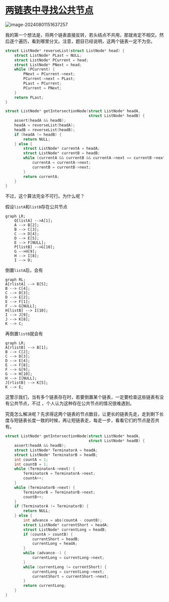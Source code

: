 # [两链表中寻找公共节点](https://leetcode.cn/problems/intersection-of-two-linked-lists/description/)

![image-20240801151637257](https://md-wind.oss-cn-nanjing.aliyuncs.com/md/202408011516478.png)

我的第一个想法是，将两个链表直接反转，若头结点不共用，那就肯定不相交。然后逐个遍历，看到哪里分叉。注意，题目已经说明，这两个链表一定不为空。

```c
struct ListNode* reverseList(struct ListNode* head) {
    struct ListNode* PLast = NULL;
    struct ListNode* PCurrent = head;
    struct ListNode* PNext = head;
    while (PCurrent) {
        PNext = PCurrent->next;
        PCurrent->next = PLast;
        PLast = PCurrent;
        PCurrent = PNext;
    }
    return PLast;
}

struct ListNode* getIntersectionNode(struct ListNode* headA,
                                     struct ListNode* headB) {
    assert(headA && headB);
    headA = reverseList(headA);
    headB = reverseList(headB);
    if (headA != headB) {
        return NULL;
    } else {
        struct ListNode* currentA = headA;
        struct ListNode* currentB = headB;
        while (currentA && currentB && currentA->next == currentB->next) {
            currentA = currentA->next;
            currentB = currentB->next;
        }
        return currentA;
    }
}
```

不过，这个算法完全不可行。为什么呢？

假设`listA`和`listB`存在公共节点

```mermaid
graph LR;
	Q[listA] -->A[1];
    A --> B[2];
    B --> C[3];
    C --> D[4];
    D --> E[5];
    E --> F[NULL];
    P[listB] -->G[10];
    G -->H[9];
    H --> I[8];
    I --> D;
```

倒置`listA`后，会有

```mermaid
graph RL;
A[rlistA] --> B[5];
B --> C[4];
C --> D[3];
D --> E[2];
E --> F[1];
F --> G[NULL];
H[listB] --> I[10];
I --> J[9];
J --> K[8];
K --> C;
```

再倒置`listB`就会有

```mermaid
graph LR;
A[rlistB] --> B[1];
B --> C[2];
C --> D[3];
D --> E[4];
E --> F[8];
F --> G[9];
G --> H[10];
H --> I[NULL];
J[rlistB] --> K[5];
K --> E;
```

这警示我们，当有多个链表存在时，若要倒置某个链表，一定要检查这些链表有没有公共节点，不过 ，个人认为这种存在公共节点的情况很难遇到。

究竟怎么解决呢？先求得这两个链表的节点数目，让更长的链表先走，走到剩下长度与短链表长度一致的时候，再让短链表走，每走一步，看看它们的节点是否共有。

```c
struct ListNode* getIntersectionNode(struct ListNode* headA,
                                     struct ListNode* headB) {
    assert(headA && headB);
    struct ListNode* TerminatorA = headA;
    struct ListNode* TerminatorB = headB;
    int countA = 1;
    int countB = 1;
    while (TerminatorA->next) {
        TerminatorA = TerminatorA->next;
        countA++;
    }
    while (TerminatorB->next) {
        TerminatorB = TerminatorB->next;
        countB++;
    }
    if (TerminatorA != TerminatorB) {
        return NULL;
    } else {
        int advance = abs(countA - countB);
        struct ListNode* currentShort = headA;
        struct ListNode* currentLong = headB;
        if (countA > countB) {
            currentShort = headB;
            currentLong = headA;
        }
        while (advance--) {
            currentLong = currentLong->next;
        }
        while (currentLong != currentShort) {
            currentLong = currentLong->next;
            currentShort = currentShort->next;
        }
        return currentLong;
    }
}
```

